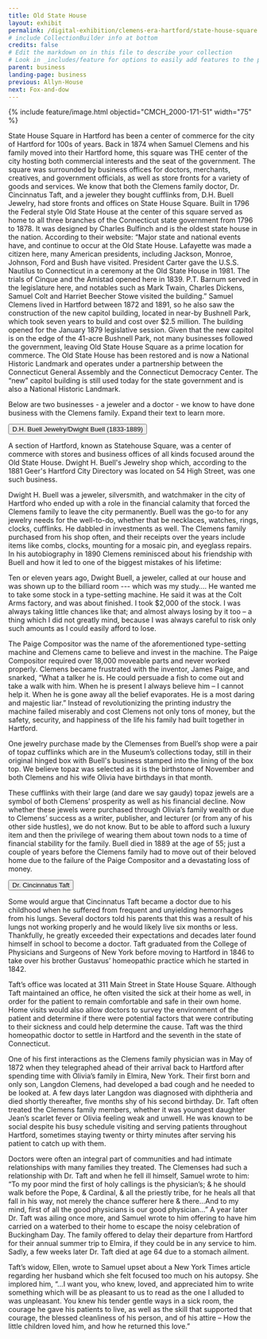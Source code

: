 ```yaml
---
title: Old State House
layout: exhibit
permalink: /digital-exhibition/clemens-era-hartford/state-house-square.html
# include CollectionBuilder info at bottom
credits: false
# Edit the markdown on in this file to describe your collection
# Look in _includes/feature for options to easily add features to the page
parent: business
landing-page: business
previous: Allyn-House
next: Fox-and-dow
---
```


{% include feature/image.html objectid="CMCH_2000-171-51" width="75" %}

State House Square in Hartford has been a center of commerce for the city of Hartford for 100s of years. Back in 1874 when Samuel Clemens and his family moved into their Hartford home, this square was THE center of the city hosting both commercial interests and the seat of the government. The square was surrounded by business offices for doctors, merchants, creatives, and government officials, as well as store fronts for a variety of goods and services. We know that both the Clemens family doctor, Dr. Cincinnatus Taft, and a jeweler they bought cufflinks from, D.H. Buell Jewelry, had store fronts and offices on State House Square. 
Built in 1796 the Federal style Old State House at the center of this square served as home to all three branches of the Connecticut state government from 1796 to 1878. It was designed by Charles Bulfinch and is the oldest state house in the nation. According to their website: “Major state and national events have, and continue to occur at the Old State House. Lafayette was made a citizen here, many American presidents, including Jackson, Monroe, Johnson, Ford and Bush have visited. President Carter gave the U.S.S. Nautilus to Connecticut in a ceremony at the Old State House in 1981. The trials of Cinque and the Amistad opened here in 1839. P.T. Barnum served in the legislature here, and notables such as Mark Twain, Charles Dickens, Samuel Colt and Harriet Beecher Stowe visited the building.”
Samuel Clemens lived in Hartford between 1872 and 1891, so he also saw the construction of the new capitol building, located in near-by Bushnell Park, which took seven years to build and cost over $2.5 million. The building opened for the January 1879 legislative session. Given that the new capitol is on the edge of the 41-acre Bushnell Park, not many businesses followed the government, leaving Old State House Square as a prime location for commerce. 
The Old State House has been restored and is now a National Historic Landmark and operates under a partnership between the Connecticut General Assembly and the Connecticut Democracy Center.  The “new” capitol building is still used today for the state government and is also a National Historic Landmark. 

Below are two businesses - a jeweler and a doctor - we know to have done business with the Clemens family. Expand their text to learn more. 

<button type="button" class="collapsible"> D.H. Buell Jewelry/Dwight Buell (1833-1889) </button>
<div class="content">
  <p>A section of Hartford, known as Statehouse Square, was a center of commerce with stores and business offices of all kinds focused around the Old State House. Dwight H. Buell's Jewelry shop which, according to the 1881 Geer's Hartford City Directory was located on 54 High Street, was one such business. </p>
 <p>Dwight H. Buell was a jeweler, silversmith, and watchmaker in the city of Hartford who ended up with a role in the financial calamity that forced the Clemens family to leave the city permanently. Buell was the go-to for any jewelry needs for the well-to-do, whether that be necklaces, watches, rings, clocks, cufflinks. He dabbled in investments as well. The Clemens family purchased from his shop often, and their receipts over the years include items like combs, clocks, mounting for a mosaic pin, and eyeglass repairs. In his autobiography in 1890 Clemens reminisced about his friendship with Buell and how it led to one of the biggest mistakes of his lifetime:</p>
 <p>Ten or eleven years ago, Dwight Buell, a jeweler, called at our house and was shown up to the billiard room --- which was my study…. He wanted me to take some stock in a type-setting machine. He said it was at the Colt Arms factory, and was about finished. I took $2,000 of the stock. I was always taking little chances like that; and almost always losing by it too – a thing which I did not greatly mind, because I was always careful to risk only such amounts as I could easily afford to lose.</p>
 <p>The Paige Compositor was the name of the aforementioned type-setting machine and Clemens came to believe and invest in the machine. The Paige Compositor  required over 18,000 moveable parts and never worked properly. Clemens became frustrated with the inventor, James Paige, and snarked, “What a talker he is. He could persuade a fish to come out and take a walk with him. When he is present I always believe him – I cannot help it. When he is gone away all the belief evaporates. He is a most daring and majestic liar.” Instead of revolutionizing the printing industry the machine failed miserably and cost Clemens not only tons of money, but the safety, security, and happiness of the life his family had built together in Hartford.  </p>
 <p>One jewelry purchase made by the Clemenses from Buell’s shop were a pair of topaz cufflinks which are in the Museum’s collections today, still in their original hinged box with Buell's business stamped into the lining of the box top. We believe topaz was selected as it is the birthstone of November and both Clemens and his wife Olivia have birthdays in that month. </p>
 <p>These cufflinks with their large (and dare we say gaudy) topaz jewels are a symbol of both Clemens’ prosperity as well as his financial decline. Now whether these jewels were purchased through Olivia’s family wealth or due to Clemens’ success as a writer, publisher, and lecturer (or from any of his other side hustles), we do not know. But to be able to afford such a luxury item and then the privilege of wearing them about town nods to  a time of financial stability for the family. Buell died in 1889 at the age of 55; just a couple of years before the Clemens family had to move out of their beloved home due to the failure of the Paige Compositor and a devastating loss of money.</p>
</div>

<button type="button" class="collapsible"> Dr. Cincinnatus Taft</button>
<div class="content">
  <p>Some would argue that Cincinnatus Taft became a doctor due to his childhood when he suffered from frequent and unyielding hemorrhages from his lungs. Several doctors told his parents that this was a result of his lungs not working properly and he would likely live six months or less. Thankfully, he greatly exceeded their expectations and decades later found himself in school to become a doctor. Taft graduated from the College of Physicians and Surgeons of New York before moving to Hartford in 1846 to take over his brother Gustavus’ homeopathic practice which he started in 1842.  </p>
  <p>Taft’s office was located at 311 Main Street in State House Square. Although Taft maintained an office, he often visited the sick at their home as well,  in order for the patient to remain comfortable and safe in their own home. Home visits would also allow doctors to survey the environment of the patient and determine if there were potential factors that were contributing to their sickness and could help determine the cause. Taft was the third homeopathic doctor to settle in Hartford and the seventh in the state of Connecticut.</p>
  <p>One of his first interactions as the Clemens family physician was in May of 1872 when they telegraphed ahead of their arrival back to Hartford after spending time with Olivia’s family in Elmira, New York. Their first born and only son, Langdon Clemens, had developed a bad cough and he needed to be looked at. A few days later Langdon was diagnosed with diphtheria and died shortly thereafter, five months shy of his second birthday. Dr. Taft often treated the Clemens family members, whether it was youngest daughter Jean’s scarlet fever or Olivia feeling weak and unwell. He was known to be social despite his busy schedule visiting and serving patients throughout Hartford, sometimes staying twenty or thirty minutes after serving his patient to catch up with them.</p>
  <p>Doctors were often an integral part of communities and had intimate relationships with many families they treated. The Clemenses had such a relationship with Dr. Taft and when he fell ill himself, Samuel wrote to him: “To my poor mind the first of holy callings is the physician’s; & he should walk before the Pope, & Cardinal, & all the priestly tribe, for he heals all that fall in his way, not merely the chance sufferer here & there...And to my mind, first of all the good physicians is our good physician…” A year later Dr. Taft was ailing once more, and Samuel wrote to him offering to have him carried on a waterbed to their home to escape the noisy celebration of Buckingham Day. The family offered to delay their departure from Hartford for their annual summer trip to Elmira, if they could be in any service to him. Sadly, a few weeks later Dr. Taft died at age 64 due to a stomach ailment. </p>
  <p>Taft’s widow, Ellen, wrote to Samuel upset about a New York Times article regarding her husband which she felt focused too much on his autopsy. She implored him, “…I want you, who knew, loved, and appreciated him to write something which will be as pleasant to us to read as the one I alluded to was unpleasant. You knew his tender gentle ways in a sick room, the courage he gave his patients to live, as well as the skill that supported that courage, the blessed cleanliness of his person, and of his attire – How the little children loved him, and how he returned this love.” </p>
</div>
